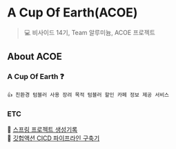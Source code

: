 # A Cup Of Earth(ACOE) 
> 💻  비사이드 14기, Team 알루미늄, ACOE 프로젝트  

##  About ACOE
### A Cup Of Earth ❓
    👍 친환경 텀블러 사용 장려 목적 텀블러 할인 카페 정보 제공 서비스

### ETC  
🔗 [스프링 프로젝트 생성기록](./docs/sprInitGuide/springStarter.md)  
🔗 [깃헙액션 CICD 파이프라인 구축기](./docs/githubAction/cicd_pipeline.md)